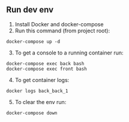 ## Run dev env
1. Install Docker and docker-compose
2. Run this command (from project root):
```console
docker-compose up -d
```
3. To get a console to a running container run:
```console
docker-compose exec back bash
docker-compose exec front bash
```
4. To get container logs:
```console
docker logs back_back_1
```
5. To clear the env run:
```console
docker-compose down
```
